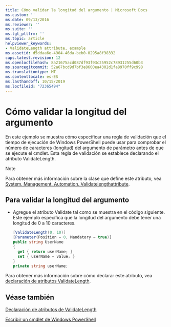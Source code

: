 ```yaml
---
title: Cómo validar la longitud del argumento | Microsoft Docs
ms.custom: ''
ms.date: 09/13/2016
ms.reviewer: ''
ms.suite: ''
ms.tgt_pltfrm: ''
ms.topic: article
helpviewer_keywords:
- ValidateLength attribute, example
ms.assetid: d5ddaa6e-4904-46da-beb0-0295a8f38332
caps.latest.revision: 12
ms.openlocfilehash: 8a21675acd087df93f93c25952c78931255d60b3
ms.sourcegitcommit: 52a67bcd9d7bf3e8600ea4302d1fa8970ff9c998
ms.translationtype: MT
ms.contentlocale: es-ES
ms.lasthandoff: 10/15/2019
ms.locfileid: "72365494"
---
```

# <a name="how-to-validate-the-argument-length"></a>Cómo validar la longitud del argumento

En este ejemplo se muestra cómo especificar una regla de validación que el tiempo de ejecución de Windows PowerShell puede usar para comprobar el número de caracteres (longitud) del argumento de parámetro antes de que se ejecute el cmdlet. Esta regla de validación se establece declarando el atributo ValidateLength.

> [!NOTE]
> Para obtener más información sobre la clase que define este atributo, vea [System. Management. Automation. Validatelengthattribute](/dotnet/api/System.Management.Automation.ValidateLengthAttribute).

## <a name="to-validate-the-argument-length"></a>Para validar la longitud del argumento

- Agregue el atributo Validate tal como se muestra en el código siguiente. Este ejemplo especifica que la longitud del argumento debe tener una longitud de 0 a 10 caracteres.

    ```csharp
    [ValidateLength(0, 10)]
    [Parameter(Position = 0, Mandatory = true)]
    public string UserName
    {
      get { return userName; }
      set { userName = value; }
    }
    private string userName;
    ```

Para obtener más información sobre cómo declarar este atributo, vea [declaración de atributos ValidateLength](./validatelength-attribute-declaration.md).

## <a name="see-also"></a>Véase también

[Declaración de atributos de ValidateLength](./validatelength-attribute-declaration.md)

[Escribir un cmdlet de Windows PowerShell](./writing-a-windows-powershell-cmdlet.md)
